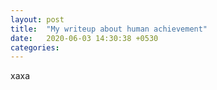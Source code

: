 ```yaml
---
layout: post
title:  "My writeup about human achievement"
date:   2020-06-03 14:30:38 +0530
categories:
---
```

xaxa
